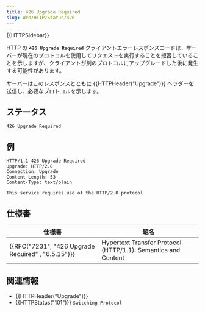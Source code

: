 ```yaml
---
title: 426 Upgrade Required
slug: Web/HTTP/Status/426
---
```


{{HTTPSidebar}}

HTTP の **`426 Upgrade Required`** クライアントエラーレスポンスコードは、サーバーが現在のプロトコルを使用してリクエストを実行することを拒否していることを示しますが、クライアントが別のプロトコルにアップグレードした後に発生する可能性があります。

サーバーはこのレスポンスとともに {{HTTPHeader("Upgrade")}} ヘッダーを送信し、必要なプロトコルを示します。

## ステータス

```
426 Upgrade Required
```

## 例

```
HTTP/1.1 426 Upgrade Required
Upgrade: HTTP/2.0
Connection: Upgrade
Content-Length: 53
Content-Type: text/plain

This service requires use of the HTTP/2.0 protocol
```

## 仕様書

| 仕様書                                             | 題名                                                          |
| -------------------------------------------------- | ------------------------------------------------------------- |
| {{RFC("7231", "426 Upgrade Required" , "6.5.15")}} | Hypertext Transfer Protocol (HTTP/1.1): Semantics and Content |

## 関連情報

- {{HTTPHeader("Upgrade")}}
- {{HTTPStatus("101")}} `Switching Protocol`
